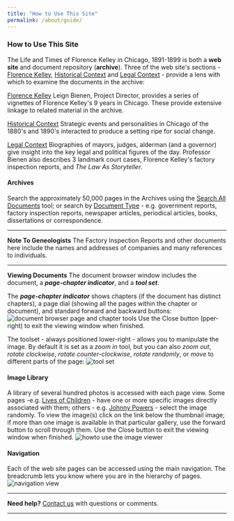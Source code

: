 ```yaml
---
title: "How to Use This Site"
permalink: /about/guide/
---
```


### How to Use This Site

The Life and Times of Florence Kelley in Chicago, 1891-1899 is both a **web site** and document repository (**archive**). Three of the web site's sections - [Florence Kelley](/florence), [Historical Context](/historical) and [Legal Context](/legal) - provide a lens with which to examine the documents in the archive:

   [Florence Kelley](/florence/)
   Leign Bienen, Project Director, provides a series of vignettes of Florence Kelley's 9 years in Chicago. These provide extensive linkage to related material in the archive.

   [Historical Context](/historical)
   Strategic events and personalities in Chicago of the 1880's and 1890's interacted to produce a setting ripe for social change.

   [Legal Context](/legal)
   Biographies of mayors, judges, alderman (and a governor) give insight into the key legal and political figures of the day. Professor Bienen also describes 3 landmark court cases, Florence Kelley's factory inspection reports, and *The Law As Storyteller*.


#### Archives
Search the approximately 50,000 pages in the Archives using the [Search All Documents](/archives/search) tool; or search by  [Document Type](/archives/)  - e.g. government reports, factory inspection reports, newspaper articles, periodical articles, books, dissertations or correspondence.

---
**Note To Geneologists**
The Factory Inspection Reports and other documents here include the names and addresses of companies and many references to individuals.

---

**Viewing Documents**
The document browser window includes the document, a ***page-chapter indicator***, and a ***tool set***. 

The ***page-chapter indicator*** shows chapters (if the document has distinct chapters), a page dial (showing all the pages within the chapter or document), and standard forward and backward buttons:
![document browser page and chapter tools]()
Use the Close button (pper-right)  to exit the viewing window when finished.

The toolset - always positioned lower-right -  allows you to manipulate the image. By default it is set as a *zoom in* tool, but you can also *zoom out*, *rotate clockwise*, *rotate counter-clockwise*, *rotate randomly*, or *move* to different parts of the page:
![tool set]()


#### Image Library
A library of several hundred photos is accessed with each page view. Some pages -e.g. [Lives of Children](/historical/children/) - have one or more specific images directly associated with them; others - e.g. [Johnny Powers](/legal/mayors/powers/) - select the image randomly. To view the image(s) click on the link below the thumbnail image; if more than one image is available in that particular gallery, use the forward button to scroll through them. Use the Close button to exit the viewing window when finished.
![howto use the image viewer]()



#### Navigation
Each of the web site pages can be accessed using the main navigation. The breadcrumb lets you know where you are in the hierarchy of pages.
![navigation view]()


---
**Need help?**
[Contact us](/about/feedback/) with questions or comments.

---
